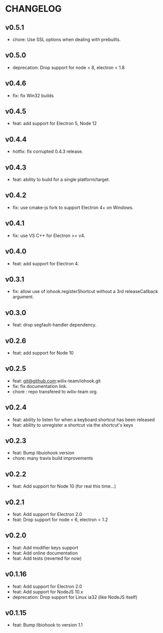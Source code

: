 # CHANGELOG

## v0.5.1

* chore: Use SSL options when dealing with prebuilts.

## v0.5.0

* deprecation: Drop support for node < 8, electron < 1.8

## v0.4.6

* fix: fix Win32 builds

## v0.4.5

* feat: add support for Electron 5, Node 12

## v0.4.4

* hotfix: fix corrupted 0.4.3 release.

## v0.4.3

* feat: ability to build for a single platform/target.

## v0.4.2

* fix: use cmake-js fork to support Electron 4+ on Windows.

## v0.4.1

* fix: use VS C++ for Electron >= v4.

## v0.4.0

* feat: add support for Electron 4.

## v0.3.1

* fix: allow use of iohook.registerShortcut without a 3rd releaseCallback argument.

## v0.3.0

* feat: drop segfault-handler dependency.

## v0.2.6

* feat: add support for Node 10

## v0.2.5

* feat: git@github.com:wilix-team/iohook.git
* fix: fix documentation link.
* chore : repo transfered to wilix-team org.

## v0.2.4

* feat: ability to listen for when a keyboard shortcut has been released
* feat: ability to unregister a shortcut via the shortcut's keys

## v0.2.3

* feat: Bump libuiohook version
* chore: many travis build improvements

## v0.2.2
 * feat: Add support for Node 10 (for real this time...)

## v0.2.1

* feat: Add support for Electron 2.0
* feat: Drop support for node < 6, electron < 1.2

## v0.2.0

* feat: Add modifier keys support
* feat: Add online documentation
* feat: Add tests (reverted for now)

## v0.1.16

* feat: Add support for Electron 2.0
* feat: Add support for NodeJS 10.x
* deprecation: Drop support for Linux ia32 (like NodeJS itself)

## v0.1.15

* feat: Bump libiohook to version 1.1
